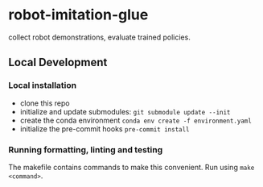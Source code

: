 # robot-imitation-glue

collect robot demonstrations, evaluate trained policies.




## Local Development

### Local installation

- clone this repo
- initialize and update submodules: `git submodule update --init`
- create the conda environment `conda env create -f environment.yaml`
- initialize the pre-commit hooks `pre-commit install`


### Running formatting, linting and testing
The makefile contains commands to make this convenient. Run using `make <command>`.